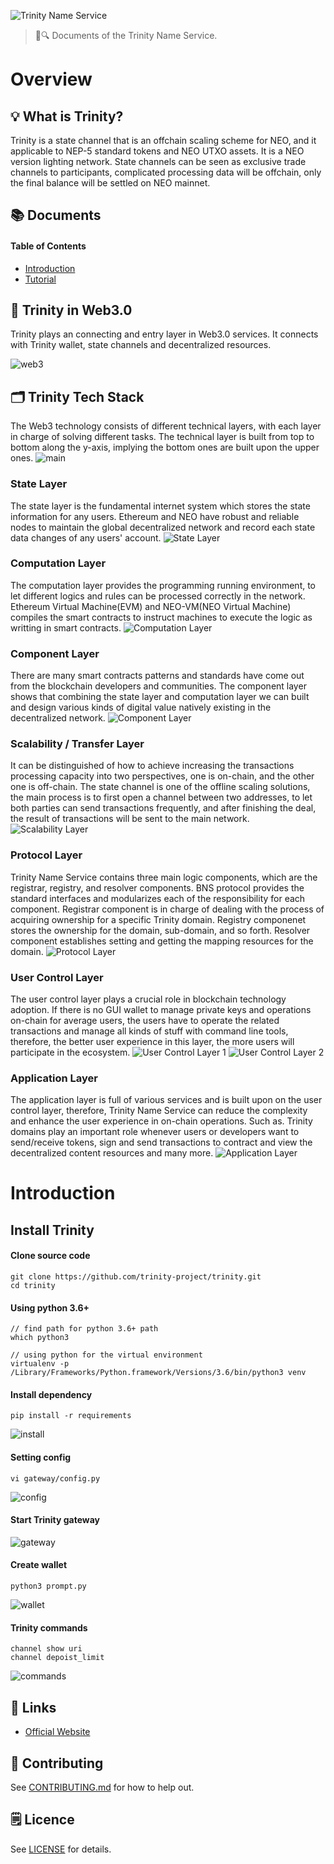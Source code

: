 ![Trinity Name Service](./assets/title.jpg)

> 📖🔍 Documents of the Trinity Name Service.

# Overview

## 💡 What is Trinity?
Trinity is a state channel that is an offchain scaling scheme for NEO, and it applicable to NEP-5 standard tokens and NEO UTXO assets. It is a NEO version lighting network.
State channels can be seen as exclusive trade channels to participants, complicated processing data will be offchain, only the final balance will be settled on NEO mainnet.

## 📚 Documents

#### Table of Contents
- [Introduction](./docs/INTRODUCTION.md)
- [Tutorial](./docs/TUTORIAL.md)

## 📝 Trinity in Web3.0
Trinity plays an connecting and entry layer in Web3.0 services. It connects with Trinity wallet, state channels and decentralized resources.

![web3](./assets/web3.png)

## 🗂️ Trinity Tech Stack
The Web3 technology consists of different technical layers, with each layer in charge of solving different tasks. The technical layer is built from top to bottom along the y-axis, implying the bottom ones are built upon the upper ones. 
![main](./assets/stacks/main.jpg)

### State Layer
The state layer is the fundamental internet system which stores the state information for any users. Ethereum and NEO have robust and reliable nodes to maintain the global decentralized network and record each state data changes of any users' account.
![State Layer](./assets/stacks/state.jpg)

### Computation Layer
The computation layer provides the programming running environment, to let different logics and rules can be processed correctly in the network. Ethereum Virtual Machine(EVM) and NEO-VM(NEO Virtual Machine) compiles the smart contracts to instruct machines to execute the logic as writting in smart contracts.
![Computation Layer](./assets/stacks/computation.jpg)

### Component Layer
There are many smart contracts patterns and standards have come out from the blockchain developers and communities. The component layer shows that combining the state layer and computation layer we can built and design various kinds of digital value natively existing in the decentralized network.
![Component Layer](./assets/stacks/component.jpg)

### Scalability / Transfer Layer
It can be distinguished of how to achieve increasing the transactions processing capacity into two perspectives, one is on-chain, and the other one is off-chain. The state channel is one of the offline scaling solutions, the main process is to first open a channel between two addresses, to let both parties can send transactions frequently, and after finishing the deal, the result of transactions will be sent to the main network.
![Scalability Layer](./assets/stacks/scalability.jpg)

### Protocol Layer
Trinity Name Service contains three main logic components, which are the registrar, registry, and resolver components. BNS protocol provides the standard interfaces and modularizes each of the responsibility for each component. Registrar component is in charge of dealing with the process of acquiring ownership for a specific Trinity domain. Registry componenet stores the ownership for the domain, sub-domain, and so forth. Resolver component establishes setting and getting the mapping resources for the domain.
![Protocol Layer](./assets/stacks/protocol.jpg)

### User Control Layer
The user control layer plays a crucial role in blockchain technology adoption. If there is no GUI wallet to manage private keys and operations on-chain for average users, the users have to operate the related transactions and manage all kinds of stuff with command line tools, therefore, the better user experience in this layer, the more users will participate in the ecosystem.
![User Control Layer 1](./assets/stacks/user_control_1.jpg)
![User Control Layer 2](./assets/stacks/user_control_2.jpg)

### Application Layer
The application layer is full of various services and is built upon on the user control layer, therefore, Trinity Name Service can reduce the complexity and enhance the user experience in on-chain operations. Such as. Trinity domains play an important role whenever users or developers want to send/receive tokens, sign and send transactions to contract and view the decentralized content resources and many more.
![Application Layer](./assets/stacks/application.jpg)

# Introduction

## Install Trinity

#### Clone source code
```
git clone https://github.com/trinity-project/trinity.git
cd trinity
```

#### Using python 3.6+ 
```
// find path for python 3.6+ path
which python3

// using python for the virtual environment
virtualenv -p /Library/Frameworks/Python.framework/Versions/3.6/bin/python3 venv
```

#### Install dependency
```
pip install -r requirements
```

![install](./assets/install.png)

#### Setting config
```
vi gateway/config.py
```

![config](./assets/config.png)

#### Start Trinity gateway

![gateway](./assets/gateway.png)

#### Create wallet
```
python3 prompt.py
```

![wallet](./assets/wallet.png)

#### Trinity commands
```
channel show uri
channel depoist_limit
```

![commands](./assets/commands.png)

## 🔗 Links
- [Official Website](https://trinity.tech/)

## 📣 Contributing
See [CONTRIBUTING.md](./CONTRIBUTING.md) for how to help out.

## 🗒 Licence
See [LICENSE](./LICENSE) for details.
